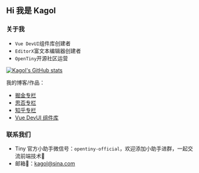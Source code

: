 ## Hi 我是 Kagol

### 关于我

- `Vue DevUI`组件库创建者
- `EditorX`富文本编辑器创建者
- `OpenTiny`开源社区运营

[![Kagol's GitHub stats](https://github-readme-stats.vercel.app/api?username=kagol&show_icons=true)](https://github.com/anuraghazra/github-readme-stats)

我的博客/作品：

- [掘金专栏](https://juejin.cn/user/1504599026445150)
- [思否专栏](https://segmentfault.com/u/kagol)
- [知乎专栏](https://www.zhihu.com/people/kagol)
- [Vue DevUI 组件库](https://github.com/DevCloudFE/vue-devui)

### 联系我们

- Tiny 官方小助手微信号：`opentiny-official`，欢迎添加小助手进群，一起交流前端技术🤝
- 邮箱📮：kagol@sina.com
